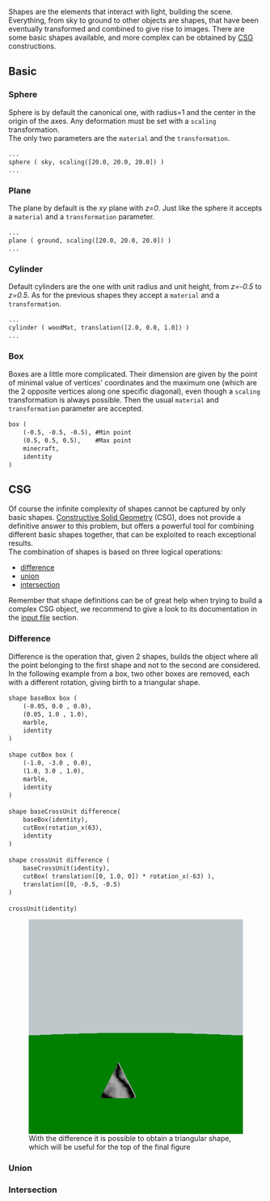 Shapes are the elements that interact with light, building the scene. Everything, from sky
to ground to other objects are shapes, that have been eventually transformed and combined 
to give rise to images.
There are some basic shapes available, and more complex can be obtained by [CSG][1] constructions.

[1]:#csg

## Basic
### Sphere
Sphere is by default the canonical one, with radius=1 and the center in the origin of the axes.
Any deformation must be set with a `scaling` transformation.  
The only two parameters are the `material` and the `transformation`.
    
    ...
    sphere ( sky, scaling([20.0, 20.0, 20.0]) )
    ...

### Plane
The plane by default is the _xy_ plane with _z=0_. Just like the sphere it accepts a `material` and a `transformation` parameter.
    
    ...
    plane ( ground, scaling([20.0, 20.0, 20.0]) )
    ...

### Cylinder
Default cylinders are the one with unit radius and unit height, from _z=-0.5_ to _z=0.5_. As for the previous shapes
they accept a `material` and a `transformation`.

    ...
    cylinder ( woodMat, translation([2.0, 0.0, 1.0]) )
    ...

### Box
Boxes are a little more complicated. Their dimension are given by the point of minimal 
value of vertices' coordinates and the maximum one (which are the 2 opposite vertices along one specific diagonal), even though a `scaling` transformation is always
possible. Then the usual `material` and `transformation` parameter are accepted.

    box (           
        (-0.5, -0.5, -0.5), #Min point
        (0.5, 0.5, 0.5),    #Max point
        minecraft,
        identity
    )


## CSG
Of course the infinite complexity of shapes cannot be captured by only basic shapes. [Constructive Solid Geometry][2] (CSG), does 
not provide a definitive answer to this problem, but offers a powerful tool for 
combining different basic shapes together, that can be exploited to reach exceptional results.  
The combination of shapes is based on three logical operations:

- [difference](#difference)
- [union](#union)
- [intersection](#intersection)

Remember that shape definitions can be of great help when trying to build a complex
CSG object, we recommend to give a look to its documentation in the [input file][3] section.

[2]: https://en.wikipedia.org/wiki/Constructive_solid_geometry
[3]: ../input-file.md#definitions

### Difference
Difference is the operation that, given 2 shapes, builds the object where all the point belonging
to the first shape and not to the second are considered.  
In the following example from a box, two other boxes are removed, each with a different rotation, giving 
birth to a triangular shape.

    shape baseBox box (
        (-0.05, 0.0 , 0.0),
        (0.05, 1.0 , 1.0),
        marble,
        identity
    )

    shape cutBox box (
        (-1.0, -3.0 , 0.0),
        (1.0, 3.0 , 1.0),
        marble,
        identity
    )

    shape baseCrossUnit difference(
        baseBox(identity),
        cutBox(rotation_x(63),
        identity
    )

    shape crossUnit difference (
        baseCrossUnit(identity),
        cutBox( translation([0, 1.0, 0]) * rotation_x(-63) ),
        translation([0, -0.5, -0.5)
    )

    crossUnit(identity)

<figure>
  <img src="../assets/images/diffKing.png" width="480" align="center"/>
  <figcaption> With the difference it is possible to obtain a triangular shape, which will be 
    useful for the top of the final figure </figcaption>
</figure>

### Union
### Intersection
